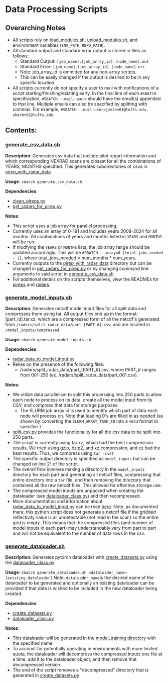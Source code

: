 # Data Processing Scripts

## Overarching Notes
- All scripts rely on [load_modules.sh](../load_modules.sh), [unload_modules.sh](../unload_modules.sh), and environment variables (`ENV_PATH`, `REPO_PATH`).
- All standard output and standard error output is stored in files as follows:
  - Standard Output: `[job_name].[job_array_id].[node_name].out`
  - Standard Error: `[job_name].[job_array_id].[node_name].err`
  - Note: job_array_id is ommitted for any non-array scripts.
  - This can be easily changed if the output is desired to be in any specific location.
- All scripts currently do not specify a user to mail with notifications of a script starting/finishing/existing early. In the final line of each `#SBATCH` specification, `#SBATCH --mail-user=` should have the email(s) appended to that line. Multiple emails can also be specified by splitting with commas. For example, `#SBATCH --mail-user=jzelev01@tufts.edu, shecht02@tufts.edu`.

## Contents:

### [generate_csv_data.sh](generate_csv_data.sh)
**Description**: Generates csv data that include pilot report information and which corresponding NEXRAD scans are closest for all the combinations of YEARS, MONTHS specified. This generates subdirectories of csvs in [pirep_with_radar_data](/radars/pirep_with_radar_data).

**Usage**: `sbatch generate_csv_data.sh`

**Dependencies**:
- [clean_pireps.py](/pireps/clean_pireps.py)
- [get_radars_for_pirep.py](/radars/get_radars_for_pirep.py)

**Notes**:
- This script uses a job array for parallel processing. 
- Currently uses an array of 0-191 and includes years 2008-2024 for all months. All combinations of years and months listed in `YEARS` and `MONTHS` will be run.
- If modfying the `YEARS` or `MONTHS` lists, the job array range should be updated accordingly. This will be `#SBATCH --array=0-[total_jobs_needed - 1]`, where total_jobs_needed = num_months * num_years. 
- Currently outputs to the [pirep_with_radar_data](/radars/pirep_with_radar_data) directory but can be changed in [get_radars_for_pirep.py](/radars/get_radars_for_pirep.py) or by changing command line arguments to said script in [generate_csv_data.sh](generate_csv_data.sh).
- For additional details on the scripts themselves, view the READMEs for [pireps](/pireps/README.md) and [radars](/radars/README.md).

### [generate_model_inputs.sh](generate_model_inputs.sh)
**Description**: Generates netcdf model input files for all split data and compresses them using tar. All output files end up in the format: [part_id].tar.xz, which are a compressed form of all the netcdf's generated from `/radars/split_radar_data/part_[PART_#].csv`, and are located in `/model_inputs/compressed`.

**Usage**: `sbatch generate_model_inputs.sh`

**Dependencies**:
- [radar_data_to_model_input.py](/radars/radar_data_to_model_input.py)
- Relies on the presence of the following files:
  - /radars/split_radar_data/part_[PART_#].csv, where PART_# ranges from 001-250 (ex. /radars/split_radar_data/part_001.csv).

**Notes**:
- We utilize data parallelism to split this processing into 250 parts to allow each node to process on its data, create all the model input from its CSV, and compress that data for storage purposes. 
  - The SLURM job array id is used to identify which part of data each node will process on. Note that leading 0's are filled in as needed (as shown by converting the `SLURM_ARRAY_TASK_ID` into a `%03d` format id specifier )
- [split_csv.py](/radars/split_csv.py) provides the functionality for all the csv data to be split into 250 parts.
- The script is currently using tar.xz, which had the best compression results. We tried using gzip, bzip2, and xz compression, and xz had the best results. Thus, we compress using `tar -cvJf` 
- The specific output directory is specified as `model_inputs` but can be changed on line 21 of the script.
- The overall flow involves making a directory in the `model_inputs` directory for each part and generating all netcdf files, compressing that entire directory into a `tar` file, and then removing the directory that contained all the raw netcdf files. This allowed for effective storage use.
- The compressed model inputs are unpacked when creating the dataloader (see [dataloader_class.py](/model_training/dataloader_class.py)) and then recompressed.
- More documentation and information about [radar_data_to_model_input.py](/radars/radar_data_to_model_input.py) can be read [here](/radars/README.md). Note, as documented there, this python script does not generate a netcdf file if the gridded reflectivity value is all undetectable (not read in the scan) so the entire grid is empty. This means that the compressed files (and number of model inputs in each part) may understandably vary from part to part and will not be equivalent to the number of data rows in the csv. 

### [generate_dataloader.sh](generate_dataloader.sh)
**Description**: Generates pytorch dataloader with [create_datasets.py](/model_training/create_datasets.py) using the [dataloader_class.py](/model_training/dataloader_class.py).

**Usage**: `sbatch generate_dataloader.sh <dataloader_name> [existing_dataloader]`
Note: `dataloader_name`is the desired name of the dataloader to be generated and optionally an existing dataloader can be provided if that data is wished to be included in the
new dataloader being created.

**Dependencies**:
- [create_datasets.py](/model_training/create_datasets.py)
- [dataloader_class.py](/model_training/dataloader_class.py)

**Notes**:
- This dataloader will be generated in the [model_training directory](/model_training/) with the specified name.
- To account for potentially operating in environments with more limited quota, the dataloader will decompress the compressed inputs one file at a time, add it to the dataloader object, and then remove that decompressed version.
- The end of the script removes a "decompressed" directory that is generated in [create_datasets.py](/model_training/clean_pireps.py)

